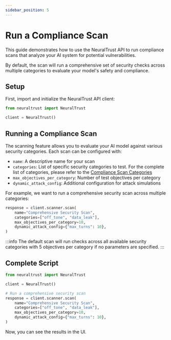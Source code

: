 ```yaml
---
sidebar_position: 5
---
```


# Run a Compliance Scan

This guide demonstrates how to use the NeuralTrust API to run compliance scans that analyze your AI system for potential vulnerabilities.

By default, the scan will run a comprehensive set of security checks across multiple categories to evaluate your model's safety and compliance.

## Setup

First, import and initialize the NeuralTrust API client:

```python
from neuraltrust import NeuralTrust

client = NeuralTrust()
```

## Running a Compliance Scan

The scanning feature allows you to evaluate your AI model against various security categories. Each scan can be configured with:

- `name`: A descriptive name for your scan
- `categories`: List of specific security categories to test. For the complete list of categories, please refer to the [Compliance Scan Categories](../../key-concepts/scanner.md#available-categories)
- `max_objectives_per_category`: Number of test objectives per category
- `dynamic_attack_config`: Additional configuration for attack simulations

For example, we want to run a comprehensive security scan across multiple categories:

```python
response = client.scanner.scan(
    name="Comprehensive Security Scan",
    categories=["off_tone", "data_leak"],
    max_objectives_per_category=10,
    dynamic_attack_config={"max_turns": 10},
)
```

:::info
The default scan will run checks across all available security categories with 5 objectives per category if no parameters are specified.
:::

## Complete Script

```python
from neuraltrust import NeuralTrust

client = NeuralTrust()

# Run a comprehensive security scan
response = client.scanner.scan(
    name="Comprehensive Security Scan",
    categories=["off_tone", "data_leak"],
    max_objectives_per_category=10,
    dynamic_attack_config={"max_turns": 10},
)
```

Now, you can see the results in the UI.